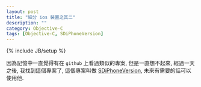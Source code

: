 ```yaml
---
layout: post
title: "細分 ios 裝置之其二"
description: ""
category: Objective-C
tags: [Objective-C, SDiPhoneVersion]
---
```

{% include JB/setup %}

因為記憶中一直覺得有在 `github` 上看過類似的專案, 但是一直想不起來,
經過一天之後, 我找到這個專案了, 這個專案叫做 [SDiPhoneVersion](https://github.com/sebyddd/SDiPhoneVersion), 未來有需要的話可以使用他.